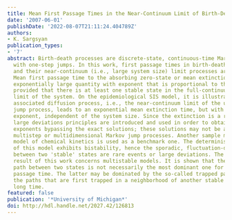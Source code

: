 ```yaml
---
title: Mean First Passage Times in the Near-Continuum Limit of Birth-Death Processes
date: '2007-06-01'
publishDate: '2022-08-07T21:11:24.404789Z'
authors:
- K. Sargsyan
publication_types:
- '7'
abstract: Birth-death processes are discrete-state, continuous-time Markov jump processes
  with one-step jumps. In this work, first passage times in birth-death processes
  and their near-continuum (i.e., large system size) limit processes are investigated.
  Mean first passage time to the absorbing zero-state or mean extinction time is an
  exponentially large quantity with exponent that is proportional to the system size,
  provided that there is at least one stable state in the full-continuum, deterministic
  limit of the system. On the epidemiological SIS model, it is illustrated that the
  associated diffusion process, i.e., the near-continuum limit of the underlying Markov
  jump process, leads to an exponential mean extinction time, but with a different
  exponent, independent of the system size. Since the extinction is a rare event,
  large deviations principles are introduced and used in order to obtain the above-mentioned
  exponents bypassing the exact solutions; these solutions may not be available for
  multistep or multidimensional Markov jump processes. Another sample model, the Schlogl
  model of chemical kinetics is used as a benchmark one. The deterministic description
  of this model exhibits bistability, hence the sporadic, fluctuation-driven switches
  between two 'stable' states are rare events or large deviations. The main novel
  result of this work concerns multistable models. It is shown that the most likely
  path between two states is not necessarily the most dominant one for the mean first
  passage time. The latter may be dominated by the so-called trapped paths, i.e.,
  the paths that are first trapped in a neighborhood of another stable state for a
  long time.
featured: false
publication: '*University of Michigan*'
doi: http://hdl.handle.net/2027.42/126813
---
```


